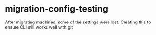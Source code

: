 # migration-config-testing
After migrating machines, some of the settings were lost. Creating this to ensure CLI still works well with git
